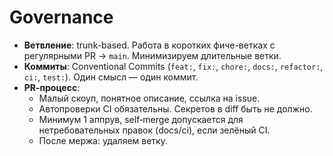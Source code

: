 # Governance

- **Ветвление**: trunk-based. Работа в коротких фиче-ветках с регулярными PR → `main`. Минимизируем длительные ветки.
- **Коммиты**: Conventional Commits (`feat:`, `fix:`, `chore:`, `docs:`, `refactor:`, `ci:`, `test:`). Один смысл — один коммит.
- **PR‑процесс**:
  - Малый скоуп, понятное описание, ссылка на issue.
  - Автопроверки CI обязательны. Секретов в diff быть не должно.
  - Минимум 1 аппрув, self‑merge допускается для нетребовательных правок (docs/ci), если зелёный CI.
  - После мержа: удаляем ветку.
